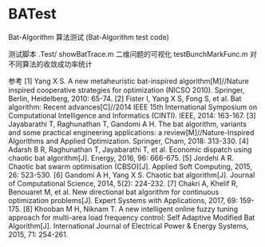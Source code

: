 # BATest
Bat-Algorithm 算法测试 (Bat-Algorithm test code)

测试脚本
.Test/
  showBatTrace.m 		二维问题的可视化
  testBunchMarkFunc.m	对不同算法的收敛成功率统计


参考
[1] Yang X S. A new metaheuristic bat-inspired algorithm[M]//Nature inspired cooperative strategies for optimization (NICSO 2010). Springer, Berlin, Heidelberg, 2010: 65-74.
[2] Fister I, Yang X S, Fong S, et al. Bat algorithm: Recent advances[C]//2014 IEEE 15th International Symposium on Computational Intelligence and Informatics (CINTI). IEEE, 2014: 163-167. 
[3] Jayabarathi T, Raghunathan T, Gandomi A H. The bat algorithm, variants and some practical engineering applications: a review[M]//Nature-Inspired Algorithms and Applied Optimization. Springer, Cham, 2018: 313-330.
[4] Adarsh B R, Raghunathan T, Jayabarathi T, et al. Economic dispatch using chaotic bat algorithm[J]. Energy, 2016, 96: 666-675.
[5] Jordehi A R. Chaotic bat swarm optimisation (CBSO)[J]. Applied Soft Computing, 2015, 26: 523-530.
[6] Gandomi A H, Yang X S. Chaotic bat algorithm[J]. Journal of Computational Science, 2014, 5(2): 224-232.
[7] Chakri A, Khelif R, Benouaret M, et al. New directional bat algorithm for continuous optimization problems[J]. Expert Systems with Applications, 2017, 69: 159-175.
[8] Khooban M H, Niknam T. A new intelligent online fuzzy tuning approach for multi-area load frequency control: Self Adaptive Modified Bat Algorithm[J]. International Journal of Electrical Power & Energy Systems, 2015, 71: 254-261.